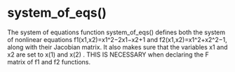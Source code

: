 # system_of_eqs()
The system of equations function system_of_eqs() defines both the system of nonlinear equations f1​(x1​,x2​)=x1^2​−2x1​−x2​+1 and f2​(x1​,x2​)=x1^2​+x2^2​−1, along with their Jacobian matrix.
It also makes sure that the variables x1 and x2 are set to x(1) and x(2) . 
THIS IS NECESSARY when declaring the F matrix of f1 and f2 functions.
